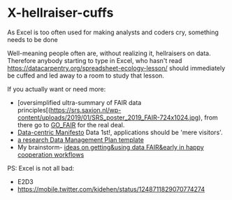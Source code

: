 # X-hellraiser-cuffs
As Excel is too often used for making analysts and coders cry, something needs to be done

Well-meaning people often are, without realizing it, hellraisers on data.
Therefore anybody starting to type in Excel, who hasn't read https://datacarpentry.org/spreadsheet-ecology-lesson/ should immediately be cuffed and led away to a room to study that lesson.

If you actually want or need more:
- [oversimplified ultra-summary of FAIR data principles[(https://srs.saxion.nl/wp-content/uploads/2019/01/SRS_poster_2019_FAIR-724x1024.jpg), from there go to [GO_FAIR](https://go-fair.org) for the real deal.
- [Data-centric Manifesto](http://datacentricmanifesto.org/) Data 1st!, applications should be 'mere visitors'.
- [a research Data Management Plan template](https://srs.saxion.nl/dmp_template/)
- My brainstorm- [ideas on getting&using data FAIR&early in happy cooperation workflows](https://github.com/search?q=user%3Asteltenpower+fair-early)



PS:
Excel is not all bad:
- E2D3
- https://mobile.twitter.com/kidehen/status/1248711829070774274
